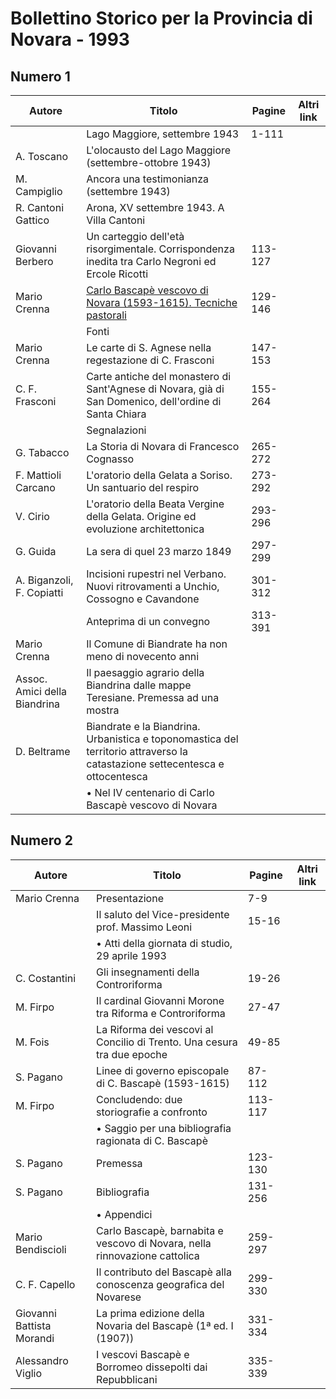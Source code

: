 # Bollettino Storico per la Provincia di Novara - 1993

## Numero 1

| Autore                       | Titolo                                                                                                                       | Pagine  | Altri link |
|------------------------------|------------------------------------------------------------------------------------------------------------------------------|---------|------------|
|                              | Lago Maggiore, settembre 1943                                                                                                | 1-111   |            |
| A. Toscano                   | L'olocausto del Lago Maggiore (settembre-ottobre 1943)                                                                       |         |            |
| M. Campiglio                 | Ancora una testimonianza (settembre 1943)                                                                                    |         |            |
| R. Cantoni Gattico           | Arona, XV settembre 1943. A Villa Cantoni                                                                                    |         |            |
| Giovanni Berbero             | Un carteggio dell'età risorgimentale. Corrispondenza inedita tra Carlo Negroni ed Ercole Ricotti                             | 113-127 |            |
| Mario Crenna                 | [Carlo Bascapè vescovo di Novara (1593-1615). Tecniche pastorali](https://en.calameo.com/read/0047331289b83694467e1)         | 129-146 |            |
|                              | Fonti                                                                                                                        |         |            |
| Mario Crenna                 | Le carte di S. Agnese nella regestazione di C. Frasconi                                                                      | 147-153 |            |
| C. F. Frasconi               | Carte antiche del monastero di Sant'Agnese di Novara, già di San Domenico, dell'ordine di Santa Chiara                       | 155-264 |            |
|                              | Segnalazioni                                                                                                                 |         |            |
| G. Tabacco                   | La Storia di Novara di Francesco Cognasso                                                                                    | 265-272 |            |
| F. Mattioli Carcano          | L'oratorio della Gelata a Soriso. Un santuario del respiro                                                                   | 273-292 |            |
| V. Cirio                     | L'oratorio della Beata Vergine della Gelata. Origine ed evoluzione architettonica                                            | 293-296 |            |
| G. Guida                     | La sera di quel 23 marzo 1849                                                                                                | 297-299 |            |
| A. Biganzoli, F. Copiatti    | Incisioni rupestri nel Verbano. Nuovi ritrovamenti a Unchio, Cossogno e Cavandone                                            | 301-312 |            |
|                              | Anteprima di un convegno                                                                                                     | 313-391 |            |
| Mario Crenna                 | Il Comune di Biandrate ha non meno di novecento anni                                                                         |         |            |
| Assoc. Amici della Biandrina | Il paesaggio agrario della Biandrina dalle mappe Teresiane. Premessa ad una mostra                                           |         |            |
| D. Beltrame                  | Biandrate e la Biandrina. Urbanistica e toponomastica del territorio attraverso la catastazione settecentesca e ottocentesca |         |            |
|                              | • Nel IV centenario di Carlo Bascapè vescovo di Novara                                                                       |         |            |

## Numero 2

| Autore                    | Titolo                                                                     | Pagine  | Altri link |
|---------------------------|----------------------------------------------------------------------------|---------|------------|
| Mario Crenna              | Presentazione                                                              | 7-9     |            |
|                           | Il saluto del Vice-presidente prof. Massimo Leoni                          | 15-16   |            |
|                           | • Atti della giornata di studio, 29 aprile 1993                            |         |            |
| C. Costantini             | Gli insegnamenti della Controriforma                                       | 19-26   |            |
| M. Firpo                  | Il cardinal Giovanni Morone tra Riforma e Controriforma                    | 27-47   |            |
| M. Fois                   | La Riforma dei vescovi al Concilio di Trento. Una cesura tra due epoche    | 49-85   |            |
| S. Pagano                 | Linee di governo episcopale di C. Bascapè (1593-1615)                      | 87-112  |            |
| M. Firpo                  | Concludendo: due storiografie a confronto                                  | 113-117 |            |
|                           | • Saggio per una bibliografia ragionata di C. Bascapè                      |         |            |
| S. Pagano                 | Premessa                                                                   | 123-130 |            |
| S. Pagano                 | Bibliografia                                                               | 131-256 |            |
|                           | • Appendici                                                                |         |            |
| Mario Bendiscioli         | Carlo Bascapè, barnabita e vescovo di Novara, nella rinnovazione cattolica | 259-297 |            |
| C. F. Capello             | Il contributo del Bascapè alla conoscenza geografica del Novarese          | 299-330 |            |
| Giovanni Battista Morandi | La prima edizione della Novaria del Bascapè (1ª ed. I (1907))              | 331-334 |            |
| Alessandro Viglio         | I vescovi Bascapè e Borromeo dissepolti dai Repubblicani                   | 335-339 |            |
